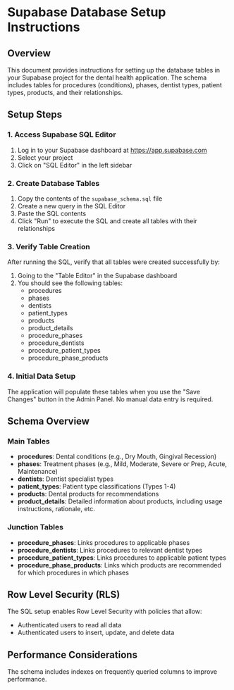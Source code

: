 # Supabase Database Setup Instructions

## Overview
This document provides instructions for setting up the database tables in your Supabase project for the dental health application. The schema includes tables for procedures (conditions), phases, dentist types, patient types, products, and their relationships.

## Setup Steps

### 1. Access Supabase SQL Editor
1. Log in to your Supabase dashboard at https://app.supabase.com
2. Select your project
3. Click on "SQL Editor" in the left sidebar

### 2. Create Database Tables
1. Copy the contents of the `supabase_schema.sql` file
2. Create a new query in the SQL Editor
3. Paste the SQL contents
4. Click "Run" to execute the SQL and create all tables with their relationships

### 3. Verify Table Creation
After running the SQL, verify that all tables were created successfully by:
1. Going to the "Table Editor" in the Supabase dashboard
2. You should see the following tables:
   - procedures
   - phases
   - dentists
   - patient_types
   - products
   - product_details
   - procedure_phases
   - procedure_dentists
   - procedure_patient_types
   - procedure_phase_products

### 4. Initial Data Setup
The application will populate these tables when you use the "Save Changes" button in the Admin Panel. No manual data entry is required.

## Schema Overview

### Main Tables
- **procedures**: Dental conditions (e.g., Dry Mouth, Gingival Recession)
- **phases**: Treatment phases (e.g., Mild, Moderate, Severe or Prep, Acute, Maintenance)
- **dentists**: Dentist specialist types
- **patient_types**: Patient type classifications (Types 1-4)
- **products**: Dental products for recommendations
- **product_details**: Detailed information about products, including usage instructions, rationale, etc.

### Junction Tables
- **procedure_phases**: Links procedures to applicable phases
- **procedure_dentists**: Links procedures to relevant dentist types
- **procedure_patient_types**: Links procedures to applicable patient types
- **procedure_phase_products**: Links which products are recommended for which procedures in which phases

## Row Level Security (RLS)
The SQL setup enables Row Level Security with policies that allow:
- Authenticated users to read all data
- Authenticated users to insert, update, and delete data

## Performance Considerations
The schema includes indexes on frequently queried columns to improve performance. 